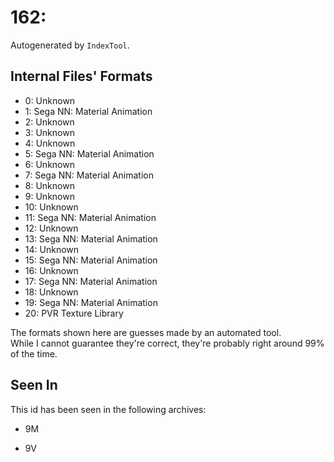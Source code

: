 # 162: 

Autogenerated by `IndexTool`.  



## Internal Files' Formats
- 0: Unknown
- 1: Sega NN: Material Animation
- 2: Unknown
- 3: Unknown
- 4: Unknown
- 5: Sega NN: Material Animation
- 6: Unknown
- 7: Sega NN: Material Animation
- 8: Unknown
- 9: Unknown
- 10: Unknown
- 11: Sega NN: Material Animation
- 12: Unknown
- 13: Sega NN: Material Animation
- 14: Unknown
- 15: Sega NN: Material Animation
- 16: Unknown
- 17: Sega NN: Material Animation
- 18: Unknown
- 19: Sega NN: Material Animation
- 20: PVR Texture Library

The formats shown here are guesses made by an automated tool.  
While I cannot guarantee they're correct, they're probably right around 99% of the time.

## Seen In

This id has been seen in the following archives:  

- 9M  

- 9V  

